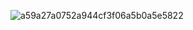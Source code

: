 ![a59a27a0752a944cf3f06a5b0a5e5822](https://github.com/user-attachments/assets/30d8d39c-9574-439d-beeb-0aa8a9ab800e)
